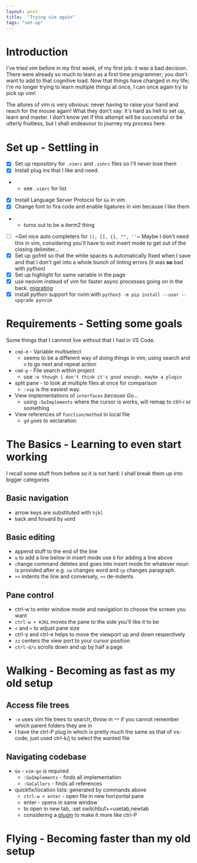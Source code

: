 ```yaml
---
layout: post
title:  "Trying vim again"
tags: "set-up"
---
```

# Introduction
I've tried vim before in my first week, of my first job: it was a bad decision. There were already so much to learn as a first time programmer; you don't want to add to that cognitive load. Now that things have changed in my life; I'm no longer trying to learn multiple things at once, I can once again try to pick up vim!

The allures of vim is very obvious: never having to raise your hand and reach for the mouse again! What they don't say: it's hard as hell to set up, learn and master. I don't know yet if this attempt will be successful or be utterly fruitless, but I shall endeavour to journey my process here.

# Set up - Settling in
- [x] Set up repository for `.vimrc` and `.zshrc` files so I'll never lose them
- [x] Install plug ins that I like and need.
- 	* see `.vimrc` for list
- [x] Install Language Server Protocol for `Go` in vim
- [x] Change font to fira code and enable ligatures in vim because I like them
- 	* turns out to be a iterm2 thing
- [ ] ~Get nice auto completers for `(), [], {}, "", ''`~ Maybe I don't need this in vim, considering you'll have to exit insert mode to get out of the closing delimiter...
- [x] Set up gofmt so that the white spaces is automatically fixed when I save and that I don't get into a whole bunch of linting errors (it was **so** bad with python)
- [x] Set up highlight for same variable in the page
- [x] use neovim instead of vim for faster async processes going on in the back. [migrating](https://otavio.dev/2018/09/30/migrating-from-vim-to-neovim/) 
- [x] install python support for nvim with `python3 -m pip install --user --upgrade pynvim`
 
# Requirements - Setting some goals
Some things that I cannnot live without that I had in VS Code.
* `cmd-d` - Variable multiselect
	* seems to be a different way of doing things in vim; using search and `n` to go next and repeat action
* `cmd-p` - File search within project
	* use `:e though i don't think it's good enough; maybe a plugin`
* split pane - to look at multiple files at once for comparison
	* `:vsp` is the easiest way.
* View implementations of `interfaces` _because Go..._
	* using `:GoImplements` where the cursor is works, will remap to ctrl-i or something
* View references of `function/method` in local file
	* `gd` `g`oes to `d`eclaration

# The Basics - Learning to even start working
I recall some stuff from before so it is not hard: I shall break them up into bigger categories

## Basic navigation 
* arrow keys are substituted with `hjkl`
* `b`ack and for`w`ard by `w`ord

## Basic editing
* `A`ppend stuff to the end of the line
* `o` to add a line below in insert mode use `O` for adding a line above
* `c`hange command deletes and goes into insert mode for whatever noun is provided after e.g. `cw` changes word and `cp` changes paragraph.
* `>>` indents the line and conversely, `<<` de-indents

## Pane control
* ctrl-w to enter window mode and navigation to choose the screen you want
* `ctrl-w + HJKL` moves the pane to the side you'll like it to be
* `<` and `>` to adjust pane size
* ctrl-y and ctrl-e helps to move the viewport up and down respectively  
* `zz` centers the view port to your cursor position
* `ctrl-d/u` scrolls down and up by half a page

# Walking - Becoming as fast as my old setup

## Access file trees
* `:e` uses vim file trees to search, throw in `**` if you cannot remember which parent folders they are in
* I have the ctrl-P plug in which is pretty much the same as that of vs-code, just used ctrl-k/j to select the wanted file

## Navigating codebase
* `Go` - `vim-go` is required
	* `:GoImplements` - finds all implementation
	* `:GoCallers` - finds all references
* quickfix/location lists: generated by commands above
	* `ctrl-w + enter` - open file in new horizontal pane
	* enter - opens in same window
	* to open in new tab, :set switchbuf+=usetab,newtab
	* considering a [plugin](https://www.vim.org/scripts/script.php?script_id=4778) to make it more like ctrl-P

# Flying - Becoming faster than my old setup
